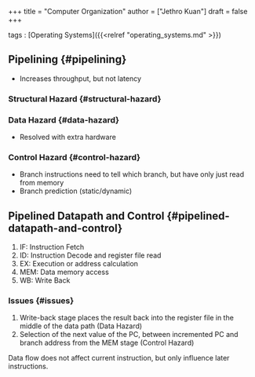 +++
title = "Computer Organization"
author = ["Jethro Kuan"]
draft = false
+++

tags
: [Operating Systems]({{<relref "operating_systems.md" >}})

## Pipelining {#pipelining}

- Increases throughput, but not latency

### Structural Hazard {#structural-hazard}

### Data Hazard {#data-hazard}

- Resolved with extra hardware

### Control Hazard {#control-hazard}

- Branch instructions need to tell which branch, but have only just
  read from memory
- Branch prediction (static/dynamic)

## Pipelined Datapath and Control {#pipelined-datapath-and-control}

1.  IF: Instruction Fetch
2.  ID: Instruction Decode and register file read
3.  EX: Execution or address calculation
4.  MEM: Data memory access
5.  WB: Write Back

### Issues {#issues}

1.  Write-back stage places the result back into the register file in
    the middle of the data path (Data Hazard)
2.  Selection of the next value of the PC, between incremented PC and
    branch address from the MEM stage (Control Hazard)

Data flow does not affect current instruction, but only influence
later instructions.
